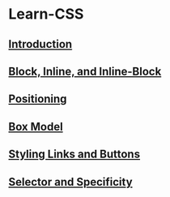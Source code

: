 # Learn-CSS


## [Introduction](https://theanujsharma.github.io/Learn-CSS/CSS%200eba42f117604d4f9c8a0257593353ea/Introduction%20cff4c8207bc748c0bbe9d7c80b3968a7.html)

## [Block, Inline, and Inline-Block](https://theanujsharma.github.io/Learn-CSS/CSS%200eba42f117604d4f9c8a0257593353ea/Block,%20Inline,%20Inline-Block%203a46a7f70bdb49e593c1145a9d177072.html)

## [Positioning](https://theanujsharma.github.io/Learn-CSS/CSS%200eba42f117604d4f9c8a0257593353ea/Positioning%2013ebddc9cdde4d8d9be82bdcd210d73f.html)

## [Box Model](https://theanujsharma.github.io/Learn-CSS/CSS%200eba42f117604d4f9c8a0257593353ea/Box%20Model%2024bb2e8b0971407884b9577f60ad56f5.html)

## [Styling Links and Buttons](https://theanujsharma.github.io/Learn-CSS/CSS%200eba42f117604d4f9c8a0257593353ea/Styling%20Links%20and%20Buttons%20b614f53bd303444a815686ee98b1b53f.html)

## [Selector and Specificity](https://theanujsharma.github.io/Learn-CSS/CSS%200eba42f117604d4f9c8a0257593353ea/Selector%20and%20Specificity%20d5217ad92cdc4b59b1285bf06d9304cf.html)
